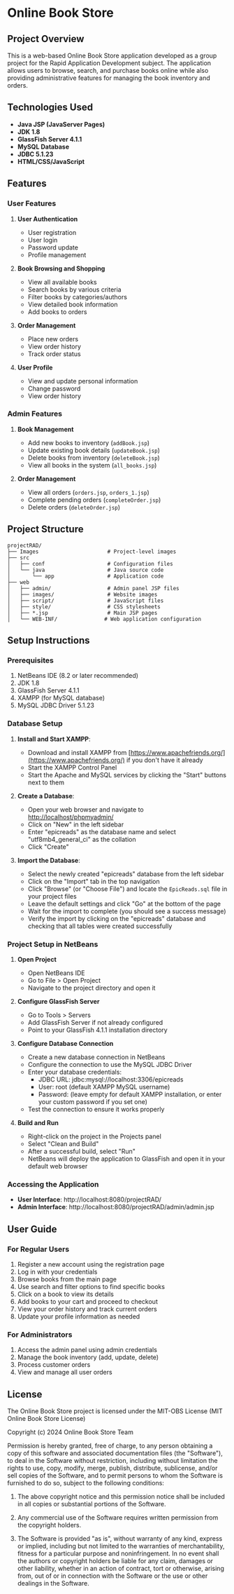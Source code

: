 
# Online Book Store

## Project Overview
This is a web-based Online Book Store application developed as a group project for the Rapid Application Development subject. The application allows users to browse, search, and purchase books online while also providing administrative features for managing the book inventory and orders.

## Technologies Used
- **Java JSP (JavaServer Pages)**
- **JDK 1.8**
- **GlassFish Server 4.1.1**
- **MySQL Database**
- **JDBC 5.1.23**
- **HTML/CSS/JavaScript**

## Features

### User Features
1. **User Authentication**
   - User registration
   - User login
   - Password update
   - Profile management

2. **Book Browsing and Shopping**
   - View all available books
   - Search books by various criteria
   - Filter books by categories/authors
   - View detailed book information
   - Add books to orders

3. **Order Management**
   - Place new orders
   - View order history
   - Track order status

4. **User Profile**
   - View and update personal information
   - Change password
   - View order history

### Admin Features
1. **Book Management**
   - Add new books to inventory (`addBook.jsp`)
   - Update existing book details (`updateBook.jsp`)
   - Delete books from inventory (`deleteBook.jsp`)
   - View all books in the system (`all_books.jsp`)

2. **Order Management**
   - View all orders (`orders.jsp`, `orders_1.jsp`)
   - Complete pending orders (`completeOrder.jsp`)
   - Delete orders (`deleteOrder.jsp`)

## Project Structure
```
projectRAD/
├── Images                      # Project-level images
├── src
│   ├── conf                    # Configuration files
│   └── java                    # Java source code
│       └── app                 # Application code
├── web
│   ├── admin/                  # Admin panel JSP files
│   ├── images/                 # Website images
│   ├── script/                 # JavaScript files
│   ├── style/                  # CSS stylesheets
│   ├── *.jsp                   # Main JSP pages
│   └── WEB-INF/               # Web application configuration
```

## Setup Instructions

### Prerequisites
1. NetBeans IDE (8.2 or later recommended)
2. JDK 1.8
3. GlassFish Server 4.1.1
4. XAMPP (for MySQL database)
5. MySQL JDBC Driver 5.1.23

### Database Setup
1. **Install and Start XAMPP**:
   - Download and install XAMPP from [https://www.apachefriends.org/](https://www.apachefriends.org/) if you don't have it already
   - Start the XAMPP Control Panel
   - Start the Apache and MySQL services by clicking the "Start" buttons next to them

2. **Create a Database**:
   - Open your web browser and navigate to [http://localhost/phpmyadmin/](http://localhost/phpmyadmin/)
   - Click on "New" in the left sidebar
   - Enter "epicreads" as the database name and select "utf8mb4_general_ci" as the collation
   - Click "Create"

3. **Import the Database**:
   - Select the newly created "epicreads" database from the left sidebar
   - Click on the "Import" tab in the top navigation
   - Click "Browse" (or "Choose File") and locate the `EpicReads.sql` file in your project files
   - Leave the default settings and click "Go" at the bottom of the page
   - Wait for the import to complete (you should see a success message)
   - Verify the import by clicking on the "epicreads" database and checking that all tables were created successfully

### Project Setup in NetBeans
1. **Open Project**
   - Open NetBeans IDE
   - Go to File > Open Project
   - Navigate to the project directory and open it

2. **Configure GlassFish Server**
   - Go to Tools > Servers
   - Add GlassFish Server if not already configured
   - Point to your GlassFish 4.1.1 installation directory

3. **Configure Database Connection**
   - Create a new database connection in NetBeans
   - Configure the connection to use the MySQL JDBC Driver
   - Enter your database credentials:
     - JDBC URL: jdbc:mysql://localhost:3306/epicreads
     - User: root (default XAMPP MySQL username)
     - Password: (leave empty for default XAMPP installation, or enter your custom password if you set one)
   - Test the connection to ensure it works properly

4. **Build and Run**
   - Right-click on the project in the Projects panel
   - Select "Clean and Build"
   - After a successful build, select "Run"
   - NetBeans will deploy the application to GlassFish and open it in your default web browser

### Accessing the Application
- **User Interface**: http://localhost:8080/projectRAD/
- **Admin Interface**: http://localhost:8080/projectRAD/admin/admin.jsp

## User Guide

### For Regular Users
1. Register a new account using the registration page
2. Log in with your credentials
3. Browse books from the main page
4. Use search and filter options to find specific books
5. Click on a book to view its details
6. Add books to your cart and proceed to checkout
7. View your order history and track current orders
8. Update your profile information as needed

### For Administrators
1. Access the admin panel using admin credentials
2. Manage the book inventory (add, update, delete)
3. Process customer orders
4. View and manage all user orders


## License

The Online Book Store project is licensed under the MIT-OBS License (MIT Online Book Store License)

Copyright (c) 2024 Online Book Store Team

Permission is hereby granted, free of charge, to any person obtaining a copy
of this software and associated documentation files (the "Software"), to deal
in the Software without restriction, including without limitation the rights
to use, copy, modify, merge, publish, distribute, sublicense, and/or sell
copies of the Software, and to permit persons to whom the Software is
furnished to do so, subject to the following conditions:

1. The above copyright notice and this permission notice shall be included in all
   copies or substantial portions of the Software.

2. Any commercial use of the Software requires written permission from the
   copyright holders.

3. The Software is provided "as is", without warranty of any kind, express or
   implied, including but not limited to the warranties of merchantability,
   fitness for a particular purpose and noninfringement. In no event shall the
   authors or copyright holders be liable for any claim, damages or other
   liability, whether in an action of contract, tort or otherwise, arising from,
   out of or in connection with the Software or the use or other dealings in the
   Software.
